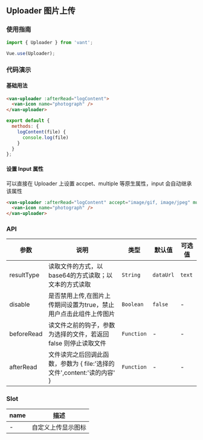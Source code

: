 ## Uploader 图片上传

### 使用指南
``` javascript
import { Uploader } from 'vant';

Vue.use(Uploader);
```

### 代码演示

#### 基础用法

```html
<van-uploader :afterRead="logContent">
  <van-icon name="photograph" />
</van-uploader>
```

```javascript
export default {
  methods: {
    logContent(file) {
      console.log(file)
    }
  }
};
```

#### 设置 Input 属性
可以直接在 Uploader 上设置 accpet、multiple 等原生属性，input 会自动继承该属性

```html
<van-uploader :afterRead="logContent" accept="image/gif, image/jpeg" multiple>
  <van-icon name="photograph" />
</van-uploader>
```

### API

| 参数 | 说明 | 类型 | 默认值 | 可选值 |
|-----------|-----------|-----------|-------------|-------------|
| resultType | 读取文件的方式，以base64的方式读取；以文本的方式读取 | `String` | `dataUrl` | `text` |
| disable | 是否禁用上传,在图片上传期间设置为true，禁止用户点击此组件上传图片 | `Boolean` | `false` | - |
| beforeRead | 读文件之前的钩子，参数为选择的文件，若返回 false 则停止读取文件 | `Function` | - | - |
| afterRead | 文件读完之后回调此函数，参数为 { file:'选择的文件',content:'读的内容' } | `Function` | - | - |

### Slot

| name | 描述 |
|-----------|-----------|
| - | 自定义上传显示图标 |
